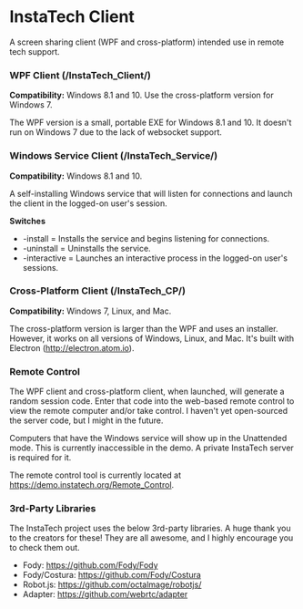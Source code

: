 # InstaTech Client

A screen sharing client (WPF and cross-platform) intended use in remote tech support.

### WPF Client (/InstaTech_Client/)
**Compatibility:** Windows 8.1 and 10.  Use the cross-platform version for Windows 7.

The WPF version is a small, portable EXE for Windows 8.1 and 10.  It doesn't run on Windows 7 due to the lack of websocket support.

### Windows Service Client (/InstaTech_Service/)
**Compatibility:** Windows 8.1 and 10.

A self-installing Windows service that will listen for connections and launch the client in the logged-on user's session.

**Switches**
   * -install = Installs the service and begins listening for connections.
   * -uninstall = Uninstalls the service.
   * -interactive = Launches an interactive process in the logged-on user's sessions.

### Cross-Platform Client (/InstaTech_CP/)
**Compatibility:** Windows 7, Linux, and Mac.

The cross-platform version is larger than the WPF and uses an installer.  However, it works on all versions of Windows, Linux, and Mac.  It's built with Electron (http://electron.atom.io).

### Remote Control
The WPF client and cross-platform client, when launched, will generate a random session code.  Enter that code into the web-based remote control to view the remote computer and/or take control.  I haven't yet open-sourced the server code, but I might in the future.

Computers that have the Windows service will show up in the Unattended mode.  This is currently inaccessible in the demo.  A private InstaTech server is required for it.

The remote control tool is currently located at https://demo.instatech.org/Remote_Control.

### 3rd-Party Libraries
The InstaTech project uses the below 3rd-party libraries.  A huge thank you to the creators for these!  They are all awesome, and I highly encourage you to check them out.
- Fody: https://github.com/Fody/Fody
- Fody/Costura: https://github.com/Fody/Costura
- Robot.js: https://github.com/octalmage/robotjs/
- Adapter: https://github.com/webrtc/adapter
